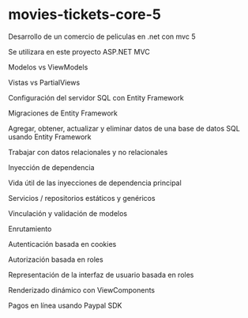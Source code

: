 # movies-tickets-core-5
Desarrollo de un comercio de peliculas en .net con  mvc 5

Se utilizara en este proyecto ASP.NET MVC

Modelos vs ViewModels

Vistas vs PartialViews

Configuración del servidor SQL con Entity Framework

Migraciones de Entity Framework

Agregar, obtener, actualizar y eliminar datos de una base de datos SQL usando Entity Framework

Trabajar con datos relacionales y no relacionales

Inyección de dependencia

Vida útil de las inyecciones de dependencia principal

Servicios / repositorios estáticos y genéricos

Vinculación y validación de modelos

Enrutamiento

Autenticación basada en cookies

Autorización basada en roles

Representación de la interfaz de usuario basada en roles

Renderizado dinámico con ViewComponents

Pagos en línea usando Paypal SDK
